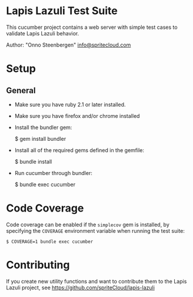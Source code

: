 # Lapis Lazuli Test Suite

This cucumber project contains a web server with simple test cases to validate Lapis Lazuli behavior.

Author: "Onno Steenbergen" <info@spritecloud.com>

# Setup

## General

- Make sure you have ruby 2.1 or later installed.
- Make sure you have firefox and/or chrome installed
- Install the bundler gem:

    $ gem install bundler

- Install all of the required gems defined in the gemfile:

    $ bundle install

- Run cucumber through bundler:

    $ bundle exec cucumber

# Code Coverage

Code coverage can be enabled if the `simplecov` gem is installed, by specifying
the `COVERAGE` environment variable when running the test suite:

    $ COVERAGE=1 bundle exec cucumber

# Contributing

If you create new utility functions and want to contribute them to the Lapis
Lazuli project, see https://github.com/spriteCloud/lapis-lazuli
